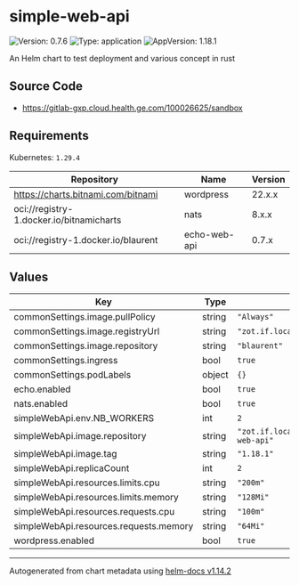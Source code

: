 # simple-web-api

![Version: 0.7.6](https://img.shields.io/badge/Version-0.7.6-informational?style=flat-square) ![Type: application](https://img.shields.io/badge/Type-application-informational?style=flat-square) ![AppVersion: 1.18.1](https://img.shields.io/badge/AppVersion-1.18.1-informational?style=flat-square)

An Helm chart to test deployment and various concept in rust

## Source Code

* <https://gitlab-gxp.cloud.health.ge.com/100026625/sandbox>

## Requirements

Kubernetes: `1.29.4`

| Repository | Name | Version |
|------------|------|---------|
| https://charts.bitnami.com/bitnami | wordpress | 22.x.x |
| oci://registry-1.docker.io/bitnamicharts | nats | 8.x.x |
| oci://registry-1.docker.io/blaurent | echo-web-api | 0.7.x |

## Values

| Key | Type | Default | Description |
|-----|------|---------|-------------|
| commonSettings.image.pullPolicy | string | `"Always"` |  |
| commonSettings.image.registryUrl | string | `"zot.if.local"` |  |
| commonSettings.image.repository | string | `"blaurent"` |  |
| commonSettings.ingress | bool | `true` |  |
| commonSettings.podLabels | object | `{}` |  |
| echo.enabled | bool | `true` |  |
| nats.enabled | bool | `true` |  |
| simpleWebApi.env.NB_WORKERS | int | `2` |  |
| simpleWebApi.image.repository | string | `"zot.if.local/blaurent/simple-web-api"` |  |
| simpleWebApi.image.tag | string | `"1.18.1"` |  |
| simpleWebApi.replicaCount | int | `2` |  |
| simpleWebApi.resources.limits.cpu | string | `"200m"` |  |
| simpleWebApi.resources.limits.memory | string | `"128Mi"` |  |
| simpleWebApi.resources.requests.cpu | string | `"100m"` |  |
| simpleWebApi.resources.requests.memory | string | `"64Mi"` |  |
| wordpress.enabled | bool | `true` |  |

----------------------------------------------
Autogenerated from chart metadata using [helm-docs v1.14.2](https://github.com/norwoodj/helm-docs/releases/v1.14.2)
